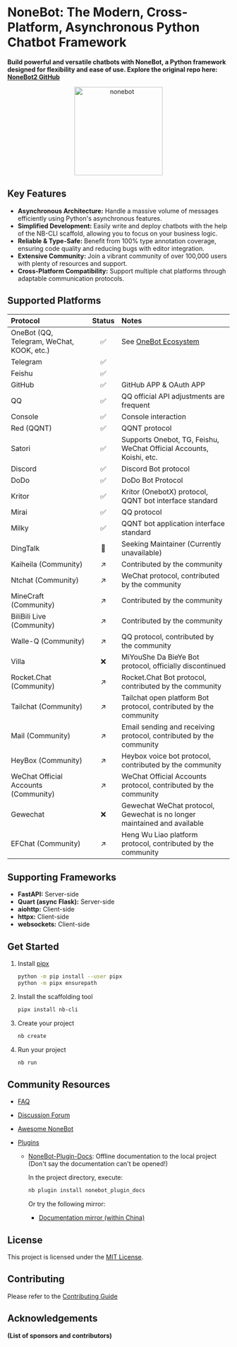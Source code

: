 # NoneBot: The Modern, Cross-Platform, Asynchronous Python Chatbot Framework

**Build powerful and versatile chatbots with NoneBot, a Python framework designed for flexibility and ease of use. Explore the original repo here: [NoneBot2 GitHub](https://github.com/nonebot/nonebot2)**

<p align="center">
  <a href="https://nonebot.dev/"><img src="https://nonebot.dev/logo.png" width="200" height="200" alt="nonebot"></a>
</p>

## Key Features

*   **Asynchronous Architecture:** Handle a massive volume of messages efficiently using Python's asynchronous features.
*   **Simplified Development:** Easily write and deploy chatbots with the help of the NB-CLI scaffold, allowing you to focus on your business logic.
*   **Reliable & Type-Safe:** Benefit from 100% type annotation coverage, ensuring code quality and reducing bugs with editor integration.
*   **Extensive Community:** Join a vibrant community of over 100,000 users with plenty of resources and support.
*   **Cross-Platform Compatibility:** Support multiple chat platforms through adaptable communication protocols.

## Supported Platforms

| Protocol                                                                 | Status | Notes                                                                                              |
| :----------------------------------------------------------------------- | :-----: | :------------------------------------------------------------------------------------------------- |
| OneBot (QQ, Telegram, WeChat, KOOK, etc.)                               |   ✅   | See [OneBot Ecosystem](https://onebot.dev/ecosystem.html)                                          |
| Telegram                                                                 |   ✅   |                                                                                                    |
| Feishu                                                                   |   ✅   |                                                                                                    |
| GitHub                                                                   |   ✅   | GitHub APP & OAuth APP                                                                               |
| QQ                                                                       |   ✅   | QQ official API adjustments are frequent                                                             |
| Console                                                                  |   ✅   | Console interaction                                                                                |
| Red (QQNT)                                                               |   ✅   | QQNT protocol                                                                                      |
| Satori                                                                   |   ✅   | Supports Onebot, TG, Feishu, WeChat Official Accounts, Koishi, etc.                                 |
| Discord                                                                  |   ✅   | Discord Bot protocol                                                                                 |
| DoDo                                                                     |   ✅   | DoDo Bot Protocol                                                                                    |
| Kritor                                                                   |   ✅   | Kritor (OnebotX) protocol, QQNT bot interface standard                                                |
| Mirai                                                                    |   ✅   | QQ protocol                                                                                        |
| Milky                                                                    |   ✅   | QQNT bot application interface standard                                                               |
| DingTalk                                                                 |   🤗   | Seeking Maintainer (Currently unavailable)                                                        |
| Kaiheila (Community)                                                     |   ↗️   | Contributed by the community                                                                       |
| Ntchat (Community)                                                       |   ↗️   | WeChat protocol, contributed by the community                                                        |
| MineCraft (Community)                                                    |   ↗️   | Contributed by the community                                                                       |
| BiliBili Live (Community)                                                |   ↗️   | Contributed by the community                                                                       |
| Walle-Q (Community)                                                      |   ↗️   | QQ protocol, contributed by the community                                                        |
| Villa                                                                    |   ❌   | MiYouShe Da BieYe Bot protocol, officially discontinued                                           |
| Rocket.Chat (Community)                                                  |   ↗️   | Rocket.Chat Bot protocol, contributed by the community                                              |
| Tailchat (Community)                                                     |   ↗️   | Tailchat open platform Bot protocol, contributed by the community                                   |
| Mail (Community)                                                         |   ↗️   | Email sending and receiving protocol, contributed by the community                                  |
| HeyBox (Community)                                                       |   ↗️   | Heybox voice bot protocol, contributed by the community                                             |
| WeChat Official Accounts (Community)                                     |   ↗️   | WeChat Official Accounts protocol, contributed by the community                                     |
| Gewechat                                                                  |   ❌   | Gewechat WeChat protocol, Gewechat is no longer maintained and available                                |
| EFChat (Community)                                                       |   ↗️   | Heng Wu Liao platform protocol, contributed by the community                                       |

## Supporting Frameworks

*   **FastAPI:** Server-side
*   **Quart (async Flask):** Server-side
*   **aiohttp:** Client-side
*   **httpx:** Client-side
*   **websockets:** Client-side

## Get Started

1.  Install [pipx](https://pypa.github.io/pipx/)

    ```bash
    python -m pip install --user pipx
    python -m pipx ensurepath
    ```

2.  Install the scaffolding tool

    ```bash
    pipx install nb-cli
    ```

3.  Create your project

    ```bash
    nb create
    ```

4.  Run your project

    ```bash
    nb run
    ```

## Community Resources

*   [FAQ](https://faq.nonebot.dev/)
*   [Discussion Forum](https://discussions.nonebot.dev/)
*   [Awesome NoneBot](https://github.com/nonebot/awesome-nonebot)
*   [Plugins](https://nonebot.dev/store/plugins)

    *   [NoneBot-Plugin-Docs](https://github.com/nonebot/nonebot2/tree/master/packages/nonebot-plugin-docs): Offline documentation to the local project (Don't say the documentation can't be opened!)

        In the project directory, execute:

        ```bash
        nb plugin install nonebot_plugin_docs
        ```

        Or try the following mirror:

        *   [Documentation mirror (within China)](https://nb2.baka.icu)

## License

This project is licensed under the [MIT License](https://raw.githubusercontent.com/nonebot/nonebot2/master/LICENSE).

## Contributing

Please refer to the [Contributing Guide](./CONTRIBUTING.md)

## Acknowledgements

**(List of sponsors and contributors)**